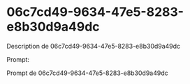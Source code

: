 # 06c7cd49-9634-47e5-8283-e8b30d9a49dc

Description de 06c7cd49-9634-47e5-8283-e8b30d9a49dc

Prompt:

Prompt de 06c7cd49-9634-47e5-8283-e8b30d9a49dc